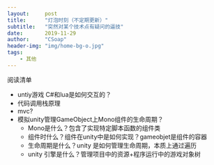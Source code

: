 ```yaml
---
layout:     post
title:      "灯泡时刻（不定期更新）"
subtitle:   "突然对某个技术点有疑问的逼技"
date:       2019-11-29
author:     "CSoap"
header-img: "img/home-bg-o.jpg"
tags:
    - 其他
---
```


阅读清单
- untiy游戏 C#和lua是如何交互的？
- 代码调用栈原理
- mvc?
- 模拟unity管理GameObject上Mono组件的生命周期？
    - Mono是什么？包含了实现特定脚本函数的组件类
    - 组件时什么？组件在unity中是如何实现？gameobjet是组件的容器
    - 生命周期是什么？unity 是如何管理生命周期，本质上通过遍历
    - unity 引擎是什么？管理项目中的资源+程序运行中的游戏对象树

